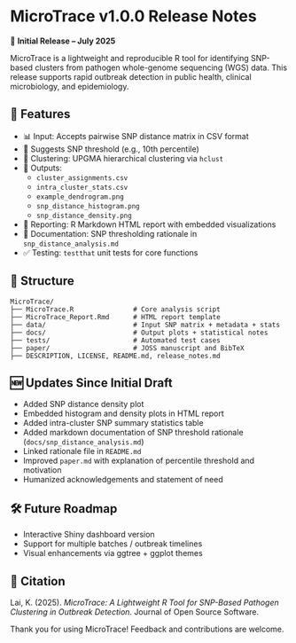 # MicroTrace v1.0.0 Release Notes

🎉 **Initial Release – July 2025**

MicroTrace is a lightweight and reproducible R tool for identifying SNP-based clusters from pathogen whole-genome sequencing (WGS) data. This release supports rapid outbreak detection in public health, clinical microbiology, and epidemiology.

## 🚀 Features
- 📊 Input: Accepts pairwise SNP distance matrix in CSV format
- 🧠 Suggests SNP threshold (e.g., 10th percentile)
- 🌿 Clustering: UPGMA hierarchical clustering via `hclust`
- 🧬 Outputs:
  - `cluster_assignments.csv`
  - `intra_cluster_stats.csv`
  - `example_dendrogram.png`
  - `snp_distance_histogram.png`
  - `snp_distance_density.png`
- 📑 Reporting: R Markdown HTML report with embedded visualizations
- 📘 Documentation: SNP thresholding rationale in `snp_distance_analysis.md`
- ✅ Testing: `testthat` unit tests for core functions

## 📂 Structure
```
MicroTrace/
├── MicroTrace.R               # Core analysis script
├── MicroTrace_Report.Rmd      # HTML report template
├── data/                      # Input SNP matrix + metadata + stats
├── docs/                      # Output plots + statistical notes
├── tests/                     # Automated test cases
├── paper/                     # JOSS manuscript and BibTeX
├── DESCRIPTION, LICENSE, README.md, release_notes.md
```

## 🆕 Updates Since Initial Draft
- Added SNP distance density plot
- Embedded histogram and density plots in HTML report
- Added intra-cluster SNP summary statistics table
- Added markdown documentation of SNP threshold rationale (`docs/snp_distance_analysis.md`)
- Linked rationale file in `README.md`
- Improved `paper.md` with explanation of percentile threshold and motivation
- Humanized acknowledgements and statement of need

## 🛠 Future Roadmap
- Interactive Shiny dashboard version
- Support for multiple batches / outbreak timelines
- Visual enhancements via ggtree + ggplot themes

## 📝 Citation
Lai, K. (2025). *MicroTrace: A Lightweight R Tool for SNP-Based Pathogen Clustering in Outbreak Detection*. Journal of Open Source Software.

Thank you for using MicroTrace! Feedback and contributions are welcome.